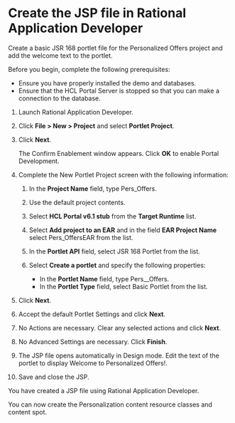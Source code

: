 # Create the JSP file in Rational Application Developer

Create a basic JSR 168 portlet file for the Personalized Offers project and add the welcome text to the portlet.

Before you begin, complete the following prerequisites:

-   Ensure you have properly installed the demo and databases.
-   Ensure that the HCL Portal Server is stopped so that you can make a connection to the database.

1.  Launch Rational Application Developer.

2.  Click **File > New > Project** and select **Portlet Project**.

3.  Click **Next**.

    The Confirm Enablement window appears. Click **OK** to enable Portal Development.

4.  Complete the New Portlet Project screen with the following information:

    1.  In the **Project Name** field, type Pers\_Offers.

    2.  Use the default project contents.

    3.  Select **HCL Portal v6.1 stub** from the **Target Runtime** list.

    4.  Select **Add project to an EAR** and in the field **EAR Project Name** select Pers\_OffersEAR from the list.

    5.  In the **Portlet API** field, select JSR 168 Portlet from the list.

    6.  Select **Create a portlet** and specify the following properties:

        -   In the **Portlet Name** field, type Pers__Offers.
        -   In the **Portlet Type** field, select Basic Portlet from the list.
        
5.  Click **Next**.

6.  Accept the default Portlet Settings and click **Next**.

7.  No Actions are necessary. Clear any selected actions and click **Next**.

8.  No Advanced Settings are necessary. Click **Finish**.

9.  The JSP file opens automatically in Design mode. Edit the text of the portlet to display Welcome to Personalized Offers!.

10. Save and close the JSP.


You have created a JSP file using Rational Application Developer.

You can now create the Personalization content resource classes and content spot.



